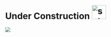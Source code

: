 #  Under Construction  <img width="45" alt="schermafbeelding 2017-09-27 om 23 08 12" src="https://user-images.githubusercontent.com/7254997/30937972-c9632d04-a3d8-11e7-87f3-c44ce2b86d24.png">
 
 <img src="https://www.seekpng.com/png/full/66-668827_jbvgodih4wzfrk-bob-the-builder-under-construction.png" />
